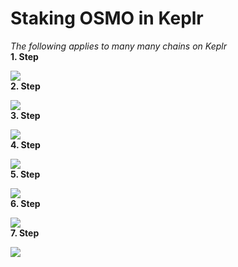 # Staking OSMO in Keplr

*The following applies to many many chains on Keplr*
<br>
**1. Step**

![](https://image.scribehow-prod.com/Iudazq83HKF-m0_4cChQ_d0hJWAPaEYPxQBNSOU5jXc/zoom:1.5013404825737264/enlarge:true/crop:746:420:nowe:369:261/wm:0:nowe:535:289:0.08928571428571429/aHR0cHM6Ly9jb2xvbnktcmVjb3JkZXIuczMuYW1hem9uYXdzLmNvbS9maWxlcy8yMDIyLTEwLTMwLzBmY2ZjMThmLTA3ZmQtNDkwOS1iYWFlLTRiYjJlMDA4OGJjYy9zY3JlZW5zaG90LnBuZw)
<br>
**2. Step**

![](https://image.scribehow-prod.com/DHTDxzyFoUzFJ1ZXMRiZyRORnwRXvr-h4ZffbtWNiHY/zoom:1.5013404825737264/enlarge:true/crop:746:420:nowe:369:261/wm:0:nowe:535:289:0.08928571428571429/aHR0cHM6Ly9jb2xvbnktcmVjb3JkZXIuczMuYW1hem9uYXdzLmNvbS9maWxlcy8yMDIyLTEwLTMwL2ZiZGU5M2Q5LWE3NTctNDMxNC05ZjQ3LWZhMDA0ODMzYjY0Mi9zY3JlZW5zaG90LnBuZw)
<br>
**3. Step**

![](https://image.scribehow-prod.com/hBeSVNHCIJjThIofw_LRS4XbdkzJ_2F7S3FZVTFqK2o/zoom:1.5013404825737264/enlarge:true/crop:746:420:nowe:369:261/wm:0:nowe:535:289:0.08928571428571429/aHR0cHM6Ly9jb2xvbnktcmVjb3JkZXIuczMuYW1hem9uYXdzLmNvbS9maWxlcy8yMDIyLTEwLTMwL2JkODIwYmNiLTY3ODUtNGI3Ny05N2ZlLWFkNWFjOWYzZDA2Ni9zY3JlZW5zaG90LnBuZw)
<br>
**4. Step**

![](https://image.scribehow-prod.com/vACn2qdShi-GpVqOEij0X-Pquoir9Vd9zHQ28R_ieeA/zoom:1.5013404825737264/enlarge:true/crop:746:420:nowe:368:261/wm:0:nowe:535:289:0.08928571428571429/aHR0cHM6Ly9jb2xvbnktcmVjb3JkZXIuczMuYW1hem9uYXdzLmNvbS9maWxlcy8yMDIyLTEwLTMwL2ZlZDk0OGI4LTM1NTktNDJkNy1iNmEyLWJhMWExNDE5NTQ0Zi9zY3JlZW5zaG90LnBuZw)
<br>
**5. Step**

![](https://image.scribehow-prod.com/ebr6gGvPdrY5NvNRlZ0guIrTLAur1mz8y93MwdO7CbU/zoom:1.5013404825737264/enlarge:true/crop:746:420:nowe:369:261/wm:0:nowe:535:289:0.08928571428571429/aHR0cHM6Ly9jb2xvbnktcmVjb3JkZXIuczMuYW1hem9uYXdzLmNvbS9maWxlcy8yMDIyLTEwLTMwL2UzZDI5ZDNlLThkMTQtNGIwNi05YzE2LTVjNmRmZTZlNDAxZi9zY3JlZW5zaG90LnBuZw)
<br>
**6. Step**

![](https://image.scribehow-prod.com/UMxVXxPG1a2J8THaj5y98dCn1FtXmN_1EsmVCvCYtbs/zoom:1.5013404825737264/enlarge:true/crop:746:420:nowe:369:262/wm:0:nowe:535:289:0.08928571428571429/aHR0cHM6Ly9jb2xvbnktcmVjb3JkZXIuczMuYW1hem9uYXdzLmNvbS9maWxlcy8yMDIyLTEwLTMwL2U1ZGQ4NTg4LTYwMmUtNDUzYS1hZjQ5LTQyODZjNDM3Mjk1Yi9zY3JlZW5zaG90LnBuZw)
<br>
**7. Step**

![](https://image.scribehow-prod.com/oTSnYtoFaCKfAJOqvo9lYUeMsrAB_X7I-FvGmkIIPdc/zoom:1.5013404825737264/enlarge:true/crop:746:420:nowe:369:261/wm:0:nowe:535:289:0.08928571428571429/aHR0cHM6Ly9jb2xvbnktcmVjb3JkZXIuczMuYW1hem9uYXdzLmNvbS9maWxlcy8yMDIyLTEwLTMwLzgzMTQ1OTE5LTRlOTUtNDM4Zi1hOGVlLWM2NWQyNjVmZWIwZi9zY3JlZW5zaG90LnBuZw)



